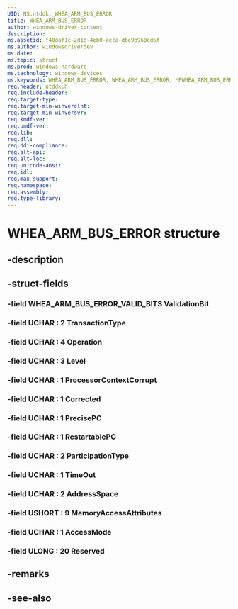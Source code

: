 ```yaml
---
UID: NS.ntddk._WHEA_ARM_BUS_ERROR
title: WHEA_ARM_BUS_ERROR
author: windows-driver-content
description: 
ms.assetid: f40daf1c-2d1d-4eb0-aeca-dbe9b960ed5f
ms.author: windowsdriverdev
ms.date: 
ms.topic: struct
ms.prod: windows-hardware
ms.technology: windows-devices
ms.keywords: WHEA_ARM_BUS_ERROR, WHEA_ARM_BUS_ERROR, *PWHEA_ARM_BUS_ERROR
req.header: ntddk.h
req.include-header:
req.target-type:
req.target-min-winverclnt:
req.target-min-winversvr:
req.kmdf-ver:
req.umdf-ver:
req.lib:
req.dll:
req.ddi-compliance:
req.alt-api:
req.alt-loc:
req.unicode-ansi:
req.idl:
req.max-support:
req.namespace:
req.assembly:
req.type-library:
---
```


# WHEA_ARM_BUS_ERROR structure

## -description



## -struct-fields

### -field WHEA_ARM_BUS_ERROR_VALID_BITS ValidationBit			
 	
### -field UCHAR  : 2 TransactionType			
 	
### -field UCHAR  : 4 Operation			
 	
### -field UCHAR  : 3 Level			
 	
### -field UCHAR  : 1 ProcessorContextCorrupt			
 	
### -field UCHAR  : 1 Corrected			
 	
### -field UCHAR  : 1 PrecisePC			
 	
### -field UCHAR  : 1 RestartablePC			
 	
### -field UCHAR  : 2 ParticipationType			
 	
### -field UCHAR  : 1 TimeOut			
 	
### -field UCHAR  : 2 AddressSpace			
 	
### -field USHORT  : 9 MemoryAccessAttributes			
 	
### -field UCHAR  : 1 AccessMode			
 	
### -field ULONG  : 20 Reserved			
 	
## -remarks

## -see-also